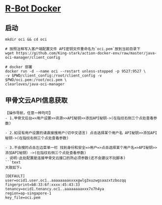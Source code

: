 # [R-Bot Docker](https://github.com/semicons/java_oci_manage.git)

## 启动
```
mkdir oci && cd oci

# 按照注释写入客户端配置文件 API密钥文件重命名为`oci.pem`放到当前目录下
wget https://github.com/King-stark/action-docker-env/raw/master/java-oci-manager/client_config

# docker 部署
docker run -d --name oci --restart unless-stopped -p 9527:9527 \
-v $PWD/client_config:/root/client_config -v $PWD/oci.pem:/root/oci.pem \
clearloves/java-oci-manager
```

## 甲骨文云API信息获取
```
【操作导航，任意一种均可】
- 1.甲骨文后台=>用户设置>>资源>>API秘钥>>添加API秘钥->(在指纹右侧三个点处查看参数)

- 2.如没有用户设置的请直接搜用户(切中文语言) 点击选择某个用户名 API秘钥>>添加API秘钥->(在指纹右侧三个点处查看参数)

- 3.不会搜的点击左边菜单一栏 找到身份和安全=>用户=>点击选择某个用户名=>API秘钥>>添加API秘钥）->(在指纹右侧三个点处查看参数)
- 说明∶此处配置是连接甲骨文云接口的所必须参数(还不会建议不玩脚本)
```text
大致如下↓

[DEFAULT]
user=ocid1.user.oc1..aaaaaaaaxxxxgwlg3xuzwgsaazxtzbozqq
fingerprint=b8:33:6f:xxxx:45:43:33
tenancy=ocid1.tenancy.oc1..aaaaaaaaxxx7x7h4ya
region=ap-singapore-1
key_file=oci.pem
```
